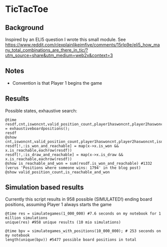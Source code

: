 # TicTacToe

## Background 
Inspired by an ELI5 question I wrote this small module. See https://www.reddit.com/r/explainlikeimfive/comments/15rlp9e/eli5_how_many_total_combinations_are_there_in_tic/?utm_source=share&utm_medium=web2x&context=3

## Notes
* Convention is that Player 1 begins the game

## Results
Possible states, exhaustive search:
```
@time  resdf,cnt,iswoncnt,valid_position_count,player1haswoncnt,player2haswoncnt,isdrawcnt = exhaustiveboardpositions();
resdf
@show cnt,iswoncnt,valid_position_count,player1haswoncnt,player2haswoncnt,isdrawcnt
resdf[!,:is_won_and_reachable] = map(x->x.is_won && x.is_reachable,eachrow(resdf))
resdf[!,:is_draw_and_reachable] = map(x->x.is_draw && x.is_reachable,eachrow(resdf))
@show is_reachable_and_won = sum(resdf.is_won_and_reachable) #1332 (verus 'Positions where someone wins: 1794' in the blog post)
@show valid_position_count,is_reachable_and_won
```

## Simulation based results
Currently this script results in 958 possible (SIMULATED!) ending board positions, assuming Player 1 always starts the game
```
@time res = simulategames(1_000_000) #7.6 seconds on my notebook for 1 million simulations
unique(res) #958 unique results (10 mio simulations)

@time bpv = simulategames_with_positions(10_000_000); # 253 seconds on my notebook
length(unique(bpv)) #5477 possible board positions in total
```
